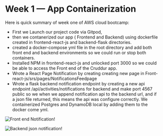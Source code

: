 # Week 1 — App Containerization

Here is quick summary of week one of AWS cloud bootcamp:
- First we Launch our project code  via Gitpod,
- then we contanerized our app ( Frontend and Backend) using dockerfile created in frontend-react-js and backend-flask directories.
- created a docker-compose yml file in the root directory and add both front end and backend environments so we could run or stop both containers.
- Installed NPM in frontend-react-js and unlocked port 3000 so we could be able to access the Front end of the Cruddur app.
- Wrote a React Page Notification by creating creating new page in Front-react-js/srs/pages/NotificationsFeedpage
- Wrote a flask backend notification endpoint by creating a new api endpoint /api/activities/notifications for backend and make port 4567 public so we when we append  notification api to the backend url, and if a json file returned, this means the api was configure correctly.
  We containerized Postgres and DynamoDB local by adding them to the docker come yml.
  
  
![Front end Notification!](https://media.discordapp.net/attachments/1057351515905458279/1082677326925541377/front_notifications.PNG?width=749&height=326)

![Backend json notification!](https://media.discordapp.net/attachments/1057351515905458279/1082677326589988874/backend_json_api_for_activities_notifications_2.PNG?width=749&height=364)
